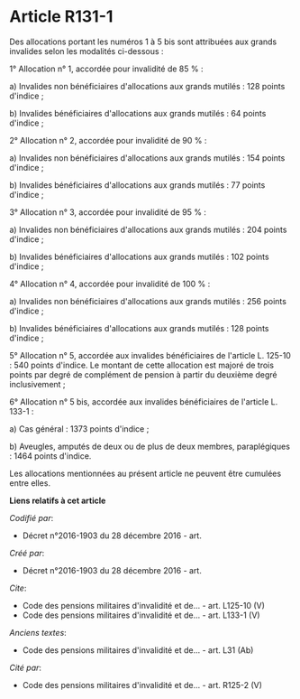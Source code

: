 # Article R131-1

Des allocations portant les numéros 1 à 5 bis sont attribuées aux grands invalides selon les modalités ci-dessous :

1° Allocation n° 1, accordée pour invalidité de 85 % :

a) Invalides non bénéficiaires d'allocations aux grands mutilés : 128 points d'indice ;

b) Invalides bénéficiaires d'allocations aux grands mutilés : 64 points d'indice ;

2° Allocation n° 2, accordée pour invalidité de 90 % :

a) Invalides non bénéficiaires d'allocations aux grands mutilés : 154 points d'indice ;

b) Invalides bénéficiaires d'allocations aux grands mutilés : 77 points d'indice ;

3° Allocation n° 3, accordée pour invalidité de 95 % :

a) Invalides non bénéficiaires d'allocations aux grands mutilés : 204 points d'indice ;

b) Invalides bénéficiaires d'allocations aux grands mutilés : 102 points d'indice ;

4° Allocation n° 4, accordée pour invalidité de 100 % :

a) Invalides non bénéficiaires d'allocations aux grands mutilés : 256 points d'indice ;

b) Invalides bénéficiaires d'allocations aux grands mutilés : 128 points d'indice ;

5° Allocation n° 5, accordée aux invalides bénéficiaires de l'article L. 125-10 : 540 points d'indice. Le montant de cette
allocation est majoré de trois points par degré de complément de pension à partir du deuxième degré inclusivement ;

6° Allocation n° 5 bis, accordée aux invalides bénéficiaires de l'article L. 133-1 :

a) Cas général : 1373 points d'indice ;

b) Aveugles, amputés de deux ou de plus de deux membres, paraplégiques : 1464 points d'indice.

Les allocations mentionnées au présent article ne peuvent être cumulées entre elles.

**Liens relatifs à cet article**

_Codifié par_:

  - Décret n°2016-1903 du 28 décembre 2016 - art.

_Créé par_:

  - Décret n°2016-1903 du 28 décembre 2016 - art.

_Cite_:

  - Code des pensions militaires d'invalidité et de... - art. L125-10 (V)
  - Code des pensions militaires d'invalidité et de... - art. L133-1 (V)

_Anciens textes_:

  - Code des pensions militaires d'invalidité et de... - art. L31 (Ab)

_Cité par_:

  - Code des pensions militaires d'invalidité et de... - art. R125-2 (V)
